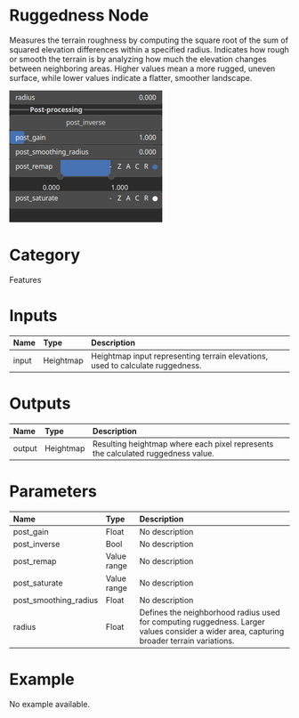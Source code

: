 
Ruggedness Node
===============


Measures the terrain roughness by computing the square root of the sum of squared elevation differences within a specified radius. Indicates how rough or smooth the terrain is by analyzing how much the elevation changes between neighboring areas. Higher values mean a more rugged, uneven surface, while lower values indicate a flatter, smoother landscape.



![img](../../images/nodes/Ruggedness_settings.png)


# Category


Features
# Inputs

|Name|Type|Description|
| :--- | :--- | :--- |
|input|Heightmap|Heightmap input representing terrain elevations, used to calculate ruggedness.|

# Outputs

|Name|Type|Description|
| :--- | :--- | :--- |
|output|Heightmap|Resulting heightmap where each pixel represents the calculated ruggedness value.|

# Parameters

|Name|Type|Description|
| :--- | :--- | :--- |
|post_gain|Float|No description|
|post_inverse|Bool|No description|
|post_remap|Value range|No description|
|post_saturate|Value range|No description|
|post_smoothing_radius|Float|No description|
|radius|Float|Defines the neighborhood radius used for computing ruggedness. Larger values consider a wider area, capturing broader terrain variations.|

# Example


No example available.